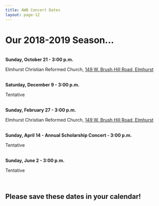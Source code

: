 ```yaml
---
title: AWB Concert Dates
layout: page-12
---
```


<h1>Our 2018-2019 Season...</h1>
<br />
<strong>Sunday, October 21 - 3:00 p.m.</strong>
<p>Elmhurst Christian Reformed Church, <a href="https://www.google.com/maps/place/149+W+Brush+Hill+Rd,+Elmhurst,+IL+60126/@41.8627149,-87.9430983,17z/data=!3m1!4b1!4m5!3m4!1s0x880e4c879f7c8743:0x3a7da87e1b5b4435!8m2!3d41.8627109!4d-87.9409096?hl=en" target="_blank">149 W. Brush Hill Road, Elmhurst</a></p>
<br />	
<strong>Saturday, December 9 - 3:00 p.m.</strong>
<p>Tentative</p>
<br />
<strong>Sunday, February 27 - 3:00 p.m.</strong>
<p>Elmhurst Christian Reformed Church, <a href="https://www.google.com/maps/place/149+W+Brush+Hill+Rd,+Elmhurst,+IL+60126/@41.8627149,-87.9430983,17z/data=!3m1!4b1!4m5!3m4!1s0x880e4c879f7c8743:0x3a7da87e1b5b4435!8m2!3d41.8627109!4d-87.9409096?hl=en" target="_blank">149 W. Brush Hill Road, Elmhurst</a></p>
<br />
<strong>Sunday, April 14 - Annual Scholarship Concert - 3:00 p.m.</strong>
<p>Tentative</p>
<br />
<strong>Sunday, June 2 - 3:00 p.m.</strong>	
<p>Tentative</p>
<br />
<h2>Please save these dates in your calendar!</h2></p>

